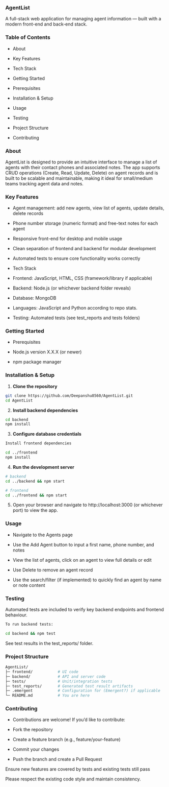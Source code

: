 ###  AgentList

A full-stack web application for managing agent information — built with a modern front-end and back-end stack.

### Table of Contents

- About

- Key Features

- Tech Stack

- Getting Started

- Prerequisites

- Installation & Setup

- Usage

- Testing

- Project Structure

- Contributing

### About

AgentList is designed to provide an intuitive interface to manage a list of agents with their contact phones and associated notes. The app supports CRUD operations (Create, Read, Update, Delete) on agent records and is built to be scalable and maintainable, making it ideal for small/medium teams tracking agent data and notes.

### Key Features

- Agent management: add new agents, view list of agents, update details, delete records

- Phone number storage (numeric format) and free-text notes for each agent

- Responsive front-end for desktop and mobile usage

- Clean separation of frontend and backend for modular development

- Automated tests to ensure core functionality works correctly

- Tech Stack

- Frontend: JavaScript, HTML, CSS (framework/library if applicable)

- Backend: Node.js (or whichever backend folder reveals)

- Database: MongoDB

- Languages: JavaScript and Python according to repo stats. 

- Testing: Automated tests (see test_reports and tests folders)

### Getting Started
- Prerequisites

- Node.js version X.X.X (or newer)

- npm package manager




### Installation & Setup

1. **Clone the repository**
```bash
git clone https://github.com/Deepanshu8560/AgentList.git  
cd AgentList  
```

2. **Install backend dependencies**
```bash
cd backend  
npm install  
```

3. **Configure database credentials**
```bash
Install frontend dependencies

cd ../frontend  
npm install  
```

4. **Run the development server**
```bash
# backend  
cd ../backend && npm start  

# frontend  
cd ../frontend && npm start  
```

5. Open your browser and navigate to http://localhost:3000 (or whichever port) to view the app.

### Usage

- Navigate to the Agents page

- Use the Add Agent button to input a first name, phone number, and notes

- View the list of agents, click on an agent to view full details or edit
- Use Delete to remove an agent record

- Use the search/filter (if implemented) to quickly find an agent by name or note content

### Testing

Automated tests are included to verify key backend endpoints and frontend behaviour.
```bash
To run backend tests:

cd backend && npm test  
```

See test results in the test_reports/ folder.

### Project Structure
```bash
AgentList/
├─ frontend/           # UI code
├─ backend/            # API and server code
├─ tests/              # Unit/integration tests
├─ test_reports/       # Generated test result artifacts
├─ .emergent           # Configuration for (Emergent?) if applicable
└─ README.md           # You are here
```
### Contributing

- Contributions are welcome! If you’d like to contribute:

- Fork the repository

- Create a feature branch (e.g., feature/your-feature)

- Commit your changes
- Push the branch and create a Pull Request

Ensure new features are covered by tests and existing tests still pass

Please respect the existing code style and maintain consistency.
